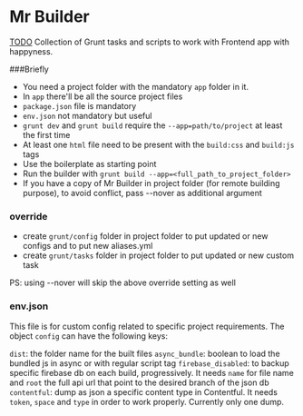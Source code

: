 # Mr Builder

[TODO](http://todo.to.it) Collection of Grunt tasks and scripts to work with Frontend app with happyness.

###Briefly

- You need a project folder with the mandatory `app` folder in it.
- In `app` there'll be all the source project files
- `package.json` file is mandatory
- `env.json` not mandatory but useful
- `grunt dev` and `grunt build` require the `--app=path/to/project` at least the first time
- At least one `html` file need to be present with the `build:css` and `build:js` tags
- Use the boilerplate as starting point
- Run the builder with `grunt build --app=<full_path_to_project_folder>`
- If you have a copy of Mr Builder in project folder (for remote building purpose), to avoid conflict, pass --nover as additional argument


### override

- create `grunt/config` folder in project folder to put updated or new configs and to put new aliases.yml
- create `grunt/tasks` folder in project folder to put updated or new custom task

PS: using --nover will skip the above override setting as well


### env.json

This file is for custom config related to specific project requirements. The object `config` can have the following keys:

`dist`: the folder name for the built files
`async_bundle`: boolean to load the bundled js in async or with regular script tag
`firebase_disabled`: to backup specific firebase db on each build, progressively. It needs `name` for file name and `root` the full api url that point to the desired branch of the json db
`contentful`: dump as json a specific content type in Contentful. It needs `token`, `space` and `type` in order to work properly. Currently only one dump.